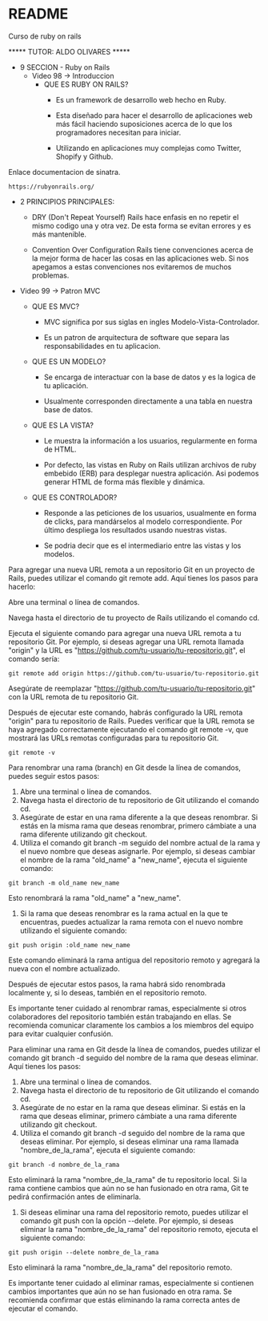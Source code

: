 # README
Curso de ruby on rails

***** TUTOR: ALDO OLIVARES *****

* 9 SECCION - Ruby on Rails
  - Video 98 -> Introduccion
    * QUE ES RUBY ON RAILS?
      * Es un framework de desarrollo web hecho en Ruby.

      * Esta diseñado para hacer el desarrollo de aplicaciones web más fácil haciendo suposiciones acerca de lo que los programadores necesitan para iniciar.

      * Utilizando en aplicaciones muy complejas como Twitter, Shopify y Github.


Enlace documentacion de sinatra.

    https://rubyonrails.org/


  * 2 PRINCIPIOS PRINCIPALES:
    * DRY (Don't Repeat Yourself)
      Rails hace enfasis en no repetir el mismo codigo una y otra vez. De esta forma se evitan errores y es más mantenible.

    * Convention Over Configuration
      Rails tiene convenciones acerca de la mejor forma de hacer las cosas en las aplicaciones web. Si nos apegamos a estas convenciones nos evitaremos de muchos problemas.

  - Video 99 -> Patron MVC
    * QUE ES MVC?
      * MVC significa por sus siglas en ingles Modelo-Vista-Controlador.

      * Es un patron de arquitectura de software que separa las responsabilidades en tu aplicacion.

    * QUE ES UN MODELO?
      * Se encarga de interactuar con la base de datos y es la logica de tu aplicación.

      * Usualmente corresponden directamente a una tabla en nuestra base de datos.

    * QUE ES LA VISTA?
      * Le muestra la información a los usuarios, regularmente en forma de HTML.

      * Por defecto, las vistas en Ruby on Rails utilizan archivos de ruby embebido (ERB) para desplegar nuestra aplicación. Asi podemos generar HTML de forma más flexible y dinámica.

    * QUE ES CONTROLADOR?
      * Responde a las peticiones de los usuarios, usualmente en forma de clicks, para mandárselos al modelo correspondiente. Por último despliega los resultados usando nuestras vistas.

      * Se podria decir que es el intermediario entre las vistas y los modelos.

  Para agregar una nueva URL remota a un repositorio Git en un proyecto de Rails, puedes utilizar el comando git remote add. Aquí tienes los pasos para hacerlo:

  Abre una terminal o línea de comandos.

  Navega hasta el directorio de tu proyecto de Rails utilizando el comando cd.

  Ejecuta el siguiente comando para agregar una nueva URL remota a tu repositorio Git. Por ejemplo, si deseas agregar una URL remota llamada "origin" y la URL es "https://github.com/tu-usuario/tu-repositorio.git", el comando sería:

    git remote add origin https://github.com/tu-usuario/tu-repositorio.git

  Asegúrate de reemplazar "https://github.com/tu-usuario/tu-repositorio.git" con la URL remota de tu repositorio Git.

  Después de ejecutar este comando, habrás configurado la URL remota "origin" para tu repositorio de Rails. Puedes verificar que la URL remota se haya agregado correctamente ejecutando el comando git remote -v, que mostrará las URLs remotas configuradas para tu repositorio Git.

    git remote -v


  Para renombrar una rama (branch) en Git desde la línea de comandos, puedes seguir estos pasos:

  1. Abre una terminal o línea de comandos.
  2. Navega hasta el directorio de tu repositorio de Git utilizando el comando cd.
  3. Asegúrate de estar en una rama diferente a la que deseas renombrar. Si estás en la misma rama que deseas renombrar, primero cámbiate a una rama diferente utilizando git checkout.
  4. Utiliza el comando git branch -m seguido del nombre actual de la rama y el nuevo nombre que deseas asignarle. Por ejemplo, si deseas cambiar el nombre de la rama "old_name" a "new_name", ejecuta el siguiente comando:

    git branch -m old_name new_name

  Esto renombrará la rama "old_name" a "new_name".

  1. Si la rama que deseas renombrar es la rama actual en la que te encuentras, puedes actualizar la rama remota con el nuevo nombre utilizando el siguiente comando:

    git push origin :old_name new_name

  Este comando eliminará la rama antigua del repositorio remoto y agregará la nueva con el nombre actualizado.

  Después de ejecutar estos pasos, la rama habrá sido renombrada localmente y, si lo deseas, también en el repositorio remoto.

  Es importante tener cuidado al renombrar ramas, especialmente si otros colaboradores del repositorio también están trabajando en ellas. Se recomienda comunicar claramente los cambios a los miembros del equipo para evitar cualquier confusión.


  Para eliminar una rama en Git desde la línea de comandos, puedes utilizar el comando git branch -d seguido del nombre de la rama que deseas eliminar. Aquí tienes los pasos:

  1. Abre una terminal o línea de comandos.
  2. Navega hasta el directorio de tu repositorio de Git utilizando el comando cd.
  3. Asegúrate de no estar en la rama que deseas eliminar. Si estás en la rama que deseas eliminar, primero cámbiate a una rama diferente utilizando git checkout.
  4. Utiliza el comando git branch -d seguido del nombre de la rama que deseas eliminar. Por ejemplo, si deseas eliminar una rama llamada "nombre_de_la_rama", ejecuta el siguiente comando:

    git branch -d nombre_de_la_rama

  Esto eliminará la rama "nombre_de_la_rama" de tu repositorio local. Si la rama contiene cambios que aún no se han fusionado en otra rama, Git te pedirá confirmación antes de eliminarla.

  1. Si deseas eliminar una rama del repositorio remoto, puedes utilizar el comando git push con la opción --delete. Por ejemplo, si deseas eliminar la rama "nombre_de_la_rama" del repositorio remoto, ejecuta el siguiente comando:

    git push origin --delete nombre_de_la_rama

  Esto eliminará la rama "nombre_de_la_rama" del repositorio remoto.

  Es importante tener cuidado al eliminar ramas, especialmente si contienen cambios importantes que aún no se han fusionado en otra rama. Se recomienda confirmar que estás eliminando la rama correcta antes de ejecutar el comando.
